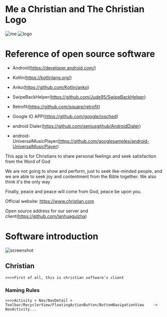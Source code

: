 # Me a Christian and The Christian Logo
![me](https://github.com/lanhuaguizha/Christian/blob/master/screenshot_20180331_085803.jpg)
![logo](https://github.com/lanhuaguizha/Christian/blob/master/app/src/main/ic_launcher-web.png)

# Reference of open source software

* Android(https://developer.android.com/)
 
* Kotlin(https://kotlinlang.org/)

* Anko(https://github.com/Kotlin/anko)

* SwipeBackHelper(https://github.com/Jude95/SwipeBackHelper)

* Retrofit(https://github.com/square/retrofit)

* Google IO APP(https://github.com/google/iosched)

* android Dialer(https://github.com/geniusgithub/AndroidDialer)

* android-UniversalMusicPlayer(https://github.com/googlesamples/android-UniversalMusicPlayer)

This app is for Christians to share personal feelings and seek satisfaction from the Word of God

We are not going to show and perform, just to seek like-minded people, and we are able to seek joy and contentment from the Bible together. We also think it's the only way

Finally, peace and peace will come from God, peace be upon you.

Official website: https://www.christian.com

Open source address for our server and client(https://github.com/lanhuaguizha)

# Software introduction
![screenshot](https://github.com/lanhuaguizha/Christian/blob/master/device-2018-03-30-225123.png)

## Christian
    >>>>First of all, this is christian software's client

### Naming Rules
    >>>>Activity > Nav/NavDetail > Toolbar/RecyclerView/FloatingActionButton/BottomNavigationView    ->    NavActivity...